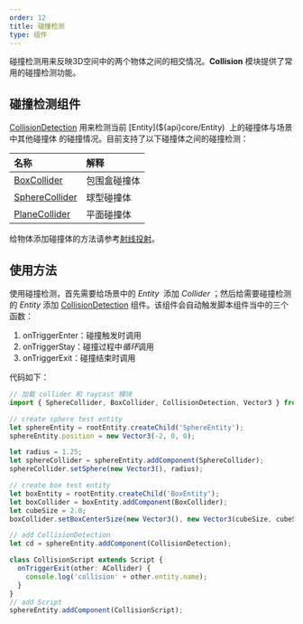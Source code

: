 ```yaml
---
order: 12
title: 碰撞检测
type: 组件
---
```


碰撞检测用来反映3D空间中的两个物体之间的相交情况。**Collision** 模块提供了常用的碰撞检测功能。

## 碰撞检测组件

[CollisionDetection](${api}core/CollisionDetection) 用来检测当前 [Entity](${api}core/Entity)  上的碰撞体与场景中其他碰撞体 的碰撞情况。目前支持了以下碰撞体之间的碰撞检测：

| 名称 | 解释 |
| :--- | :--- |
| [BoxCollider](${api}core/BoxCollider) | 包围盒碰撞体 |
| [SphereCollider](${api}core/SphereCollider) | 球型碰撞体 |
| [PlaneCollider](${api}core/PlaneCollider) | 平面碰撞体 |


给物体添加碰撞体的方法请参考[射线投射](${docs}ray-cn)。

## 使用方法

使用碰撞检测，首先需要给场景中的 *Entity*  添加 *Collider* ；然后给需要碰撞检测的 *Entity* 添加 [CollisionDetection](${api}core/CollisionDetection) 组件。该组件会自动触发脚本组件当中的三个函数：
1. onTriggerEnter：碰撞触发时调用
2. onTriggerStay：碰撞过程中*循环*调用
3. onTriggerExit：碰撞结束时调用

代码如下：

```typescript
// 加载 collider 和 raycast 模块
import { SphereCollider, BoxCollider, CollisionDetection, Vector3 } from 'oasis-engine';

// create sphere test entity
let sphereEntity = rootEntity.createChild('SphereEntity');
sphereEntity.position = new Vector3(-2, 0, 0);

let radius = 1.25;
let sphereCollider = sphereEntity.addComponent(SphereCollider);
sphereCollider.setSphere(new Vector3(), radius);

// create box test entity
let boxEntity = rootEntity.createChild('BoxEntity');
let boxCollider = boxEntity.addComponent(BoxCollider);
let cubeSize = 2.0;
boxCollider.setBoxCenterSize(new Vector3(), new Vector3(cubeSize, cubeSize, cubeSize));

// add CollisionDetection
let cd = sphereEntity.addComponent(CollisionDetection);

class CollisionScript extends Script {
  onTriggerExit(other: ACollider) {
    console.log('collision' + other.entity.name);
  }
}
// add Script
sphereEntity.addComponent(CollisionScript);

```
